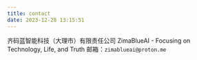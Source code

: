 ```yaml
---
title: contact
date: 2023-12-28 13:15:51
---
```


齐码蓝智能科技（大理市）有限责任公司
ZimaBlueAI - Focusing on Technology, Life, and Truth
邮箱：`zimablueai@proton.me`